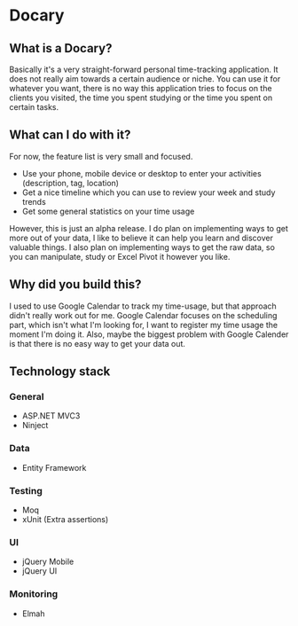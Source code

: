 Docary
======

What is a Docary?
------------------
Basically it's a very straight-forward personal time-tracking application. It does not really aim towards a certain audience or niche. You can use it for whatever you want, there is no way this application tries to focus on the clients you visited, the time you spent studying or the time you spent on certain tasks.

What can I do with it?
-----------------------
For now, the feature list is very small and focused.

* Use your phone, mobile device or desktop to enter your activities (description, tag, location)
* Get a nice timeline which you can use to review your week and study trends
* Get some general statistics on your time usage

However, this is just an alpha release. I do plan on implementing ways to get more out of your data, I like to believe it can help you learn and discover valuable things. I also plan on implementing ways to get the raw data, so you can manipulate, study or Excel Pivot it however you like.

Why did you build this?
-----------------------
I used to use Google Calendar to track my time-usage, but that approach didn't really work out for me. Google Calendar focuses on the scheduling part, which isn't what I'm looking for, I want to register my time usage the moment I'm doing it. Also, maybe the biggest problem with Google Calender is that there is no easy way to get your data out.

Technology stack 
----------------
### General
* ASP.NET MVC3
* Ninject

### Data
* Entity Framework

### Testing
* Moq
* xUnit (Extra assertions)

### UI
* jQuery Mobile
* jQuery UI

### Monitoring
* Elmah